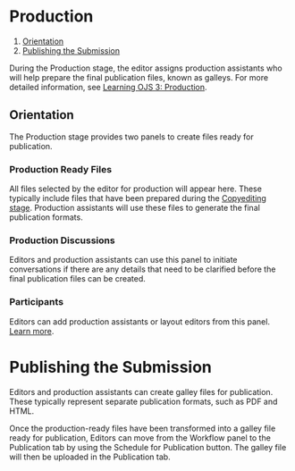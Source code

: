 # Production

1. [Orientation](production#orientation)
2. [Publishing the Submission](production#publish)

During the Production stage, the editor assigns production assistants who will help prepare the final publication files, known as galleys. For more detailed information, see [Learning OJS 3: Production](https://docs.pkp.sfu.ca/learning-ojs/en/editorial-workflow#production).

## <a name="orientation"></a>Orientation

The Production stage provides two panels to create files ready for publication.

### <a name="production-ready"></a>Production Ready Files

All files selected by the editor for production will appear here. These typically include files that have been prepared during the [Copyediting stage](copyediting). Production assistants will use these files to generate the final publication formats.

### <a name="production-discussions"></a>Production Discussions

Editors and production assistants can use this panel to initiate conversations if there are any details that need to be clarified before the final publication files can be created.

### <a name="participants"></a>Participants

Editors can add production assistants or layout editors from this panel. [Learn more](../editorial-workflow#participants).

# <a name="publish"></a>Publishing the Submission

Editors and production assistants can create galley files for publication. These typically represent separate publication formats, such as PDF and HTML.

Once the production-ready files have been transformed into a galley file ready for publication, Editors can move from the Workflow panel to the Publication tab by using the Schedule for Publication button. The galley file will then be uploaded in the Publication tab.
